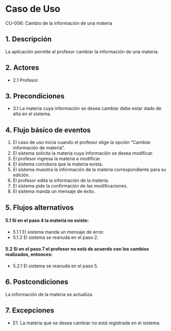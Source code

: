 # Caso de Uso
CU-006: Cambio de la información de una materia

## 1. Descripción
La aplicación permite al profesor cambiar la información de una materia.

## 2. Actores
- 2.1 Profesor.

## 3. Precondiciones
- 3.1 La materia cuya información se desea cambiar debe estar dado de alta en el sistema.

## 4. Flujo básico de eventos
1. El caso de uso inicia cuando el profesor elige la opción “Cambiar información de materia”.
2. El sistema solicita la materia cuya información se desea modificar.
3. El profesor ingresa la materia a modificar.
4. El sistema corrobora que la materia exista.
5. El sistema muestra la información de la materia correspondiente para su edición.
6. El profesor edita la información de la materia.
7. El sistema pide la confirmación de las modificaciones.
8. El sistema manda un mensaje de éxito.


## 5. Flujos alternativos
#### 5.1 Si en el paso 4 la materia no existe:
- 5.1.1 El sistema manda un mensaje de error.
- 5.1.2 El sistema se reanuda en el paso 2.
#### 5.2 Si en el paso 7 el profesor no está de acuerdo con los cambios realizados, entonces:
- 5.2.1 El sistema se reanuda en el paso 5.

## 6. Postcondiciones
La información de la materia se actualiza.

## 7. Excepciones
- E1. La materia que se desea cambiar no está registrada en el sistema.


